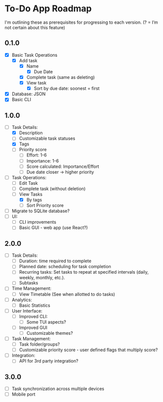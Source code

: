 # To-Do App Roadmap

I'm outlining these as prerequisites for progressing to each version.
(? = I’m not certain about this feature)

## 0.1.0

- [x] Basic Task Operations
  - [x] Add task
    - [x] Name
      - [x] Due Date
    - [x] Complete task (same as deleting)
    - [x] View task
      - [x] Sort by due date: soonest = first
- [x] Database: JSON
- [x] Basic CLI

## 1.0.0

- [ ] Task Details:
  - [x] Description
  - [ ] Customizable task statuses
  - [x] Tags
  - [ ] Priority score
    - [ ] Effort: 1-6
    - [ ] Importance: 1-6
    - [ ] Score calculated: Importance/Effort
    - [ ] Due date closer -> higher priority
- [ ] Task Operations:
  - [ ] Edit Task
  - [ ] Complete task (without deletion)
  - [ ] View Tasks
    - [x] By tags
    - [ ] Sort Priority score
- [ ] Migrate to SQLite database?
- [ ] UI:
  - [ ] CLI improvements
  - [ ] Basic GUI - web app (use React?)

## 2.0.0

- [ ] Task Details:
  - [ ] Duration: time required to complete
  - [ ] Planned date: scheduling for task completion
  - [ ] Recurring tasks: Set tasks to repeat at specified intervals (daily, weekly, monthly, etc.).
  - [ ] Subtasks
- [ ] Time Management:
  - [ ] View Timetable (See when allotted to do tasks)
- [ ] Analytics:
  - [ ] Basic Statistics
- [ ] User Interface:
  - [ ] Improved CLI:
    - [ ] Some TUI aspects?
  - [ ] Improved GUI
    - [ ] Customizable themes?
- [ ] Task Management:
  - [ ] Task folder/groups?
  - [ ] Customizable priority score - user defined flags that multiply score?
- [ ] Integration:
  - [ ] API for 3rd party integration?

## 3.0.0

- [ ] Task synchronization across multiple devices
- [ ] Mobile port

